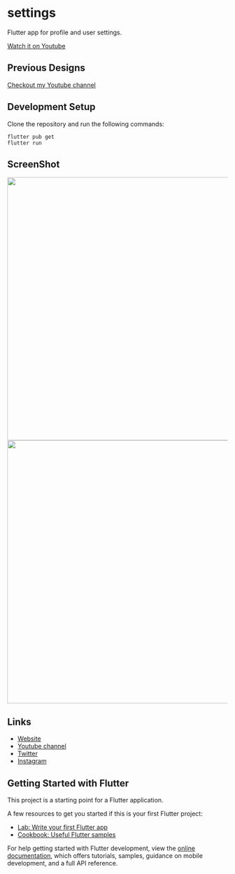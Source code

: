 # settings

Flutter app for profile and user settings. 

[Watch it on Youtube](https://youtu.be/lff21mmYhvQaa)

## Previous Designs
[Checkout my Youtube channel](https://www.youtube.com/channel/UCrbbZE3TO_HL_Zzw3Wj_G7A)
<br>

## Development Setup
Clone the repository and run the following commands:
```
flutter pub get
flutter run
```
## ScreenShot 

<img src="settings-screen.jpge" height="600em" /><img src="settings-detail-page.jpge" height="600em" />


## Links

* [Website](https://www.fgbusinessservices.co.uk)
* [Youtube channel](https://youtube.com/UCrbbZE3TO_HL_Zzw3Wj_G7A)
* [Twitter](https://twitter.com/Federic21884183)
* [Instagram](https://instagram.com/fgbsuk)

## Getting Started with Flutter

This project is a starting point for a Flutter application.

A few resources to get you started if this is your first Flutter project:

- [Lab: Write your first Flutter app](https://docs.flutter.dev/get-started/codelab)
- [Cookbook: Useful Flutter samples](https://docs.flutter.dev/cookbook)

For help getting started with Flutter development, view the
[online documentation](https://docs.flutter.dev/), which offers tutorials,
samples, guidance on mobile development, and a full API reference.
